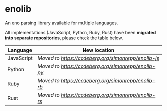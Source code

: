 # enolib

An eno parsing library available for multiple languages.

All implementations (JavaScript, Python, Ruby, Rust) have been **migrated
into separate repositories**, please check the table below.

| Language | New location |
|  -- | -- |
| JavaScript | *Moved to https://codeberg.org/simonrepp/enolib-js* |
| Python | *Moved to https://codeberg.org/simonrepp/enolib-py* |
| Ruby | *Moved to https://codeberg.org/simonrepp/enolib-rb* |
| Rust | *Moved to https://codeberg.org/simonrepp/enolib-rs* |
